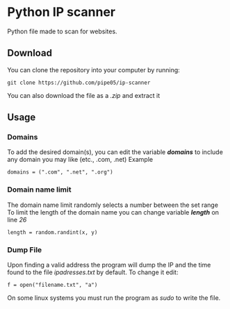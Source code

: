 # Python IP scanner
Python file made to scan for websites.



## Download
You can clone the repository into your computer by running:
```
git clone https://github.com/pipe05/ip-scanner
```
You can also download the file as a *.zip* and extract it



## Usage
### Domains
To add the desired domain(s), you can edit the variable ***domains*** to include any domain you may like (etc., .com, .net)
Example
```
domains = (".com", ".net", ".org")
```
### Domain name limit
The domain name limit randomly selects a number between the set range
To limit the length of the domain name you can change variable ***length*** on line *26*
```
length = random.randint(x, y)
```
### Dump File
Upon finding a valid address the program will dump the IP and the time found to the file *ipadresses.txt* by default. To change it edit:
```
f = open("filename.txt", "a")
```
On some linux systems you must run the program as *sudo* to write the file.

